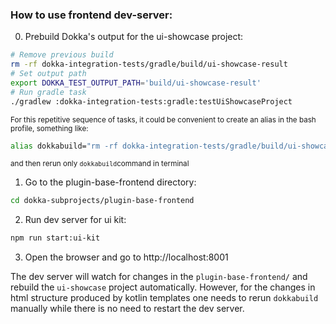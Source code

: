 ### How to use frontend dev-server:

0. Prebuild Dokka's output for the ui-showcase project:

```bash
# Remove previous build
rm -rf dokka-integration-tests/gradle/build/ui-showcase-result
# Set output path
export DOKKA_TEST_OUTPUT_PATH='build/ui-showcase-result'
# Run gradle task
./gradlew :dokka-integration-tests:gradle:testUiShowcaseProject
 ```

<small> For this repetitive sequence of tasks, it could be convenient to create an alias in the bash profile, something like:</small>

```bash
alias dokkabuild="rm -rf dokka-integration-tests/gradle/build/ui-showcase-result && export DOKKA_TEST_OUTPUT_PATH='build/ui-showcase-result' && ./gradlew :dokka-integration-tests:gradle:testUiShowcaseProject"
```
<small>and then rerun only `dokkabuild`command in terminal</small>

1. Go to the plugin-base-frontend directory:
```bash 
cd dokka-subprojects/plugin-base-frontend
```
2. Run dev server for ui kit:
```bash
npm run start:ui-kit
```

3. Open the browser and go to http://localhost:8001

The dev server will watch for changes in the `plugin-base-frontend/` and rebuild the `ui-showcase` project automatically.
However, for the changes in html structure produced by kotlin templates one needs to rerun `dokkabuild` manually while there is no need to restart the dev server.

